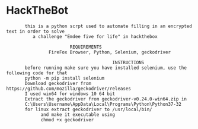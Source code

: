 # 																					HackTheBot
```````````````````````````````````````````````````````````````````````````````````````````````
       this is a python scrpt used to automate filling in an encrypted text in order to solve 
		  a challenge "Emdee five for life" in hackthebox
```````````````````````````````````````````````````````````````````````````````````````````````					 
							REQUIREMENTS
       				FireFox Browser, Python, Selenium, geckodriver
```````````````````````````````````````````````````````````````````````````````````````````````
                                        INSTRUCTIONS
       before running make sure you have installed selenium, use the following code for that
       python -m pip install selenium
       Download geckodriver from https://github.com/mozilla/geckodriver/releases 
       I used win64 for windows 10 64 bit
       Extract the geckodriver from geckodriver-v0.24.0-win64.zip in
       C:\Users\Username\AppData\Local\Programs\Python\Python37-32
       for linux extract geckodriver to /usr/local/bin/    
			 and make it executable using
			 chmod +x geckodriver
